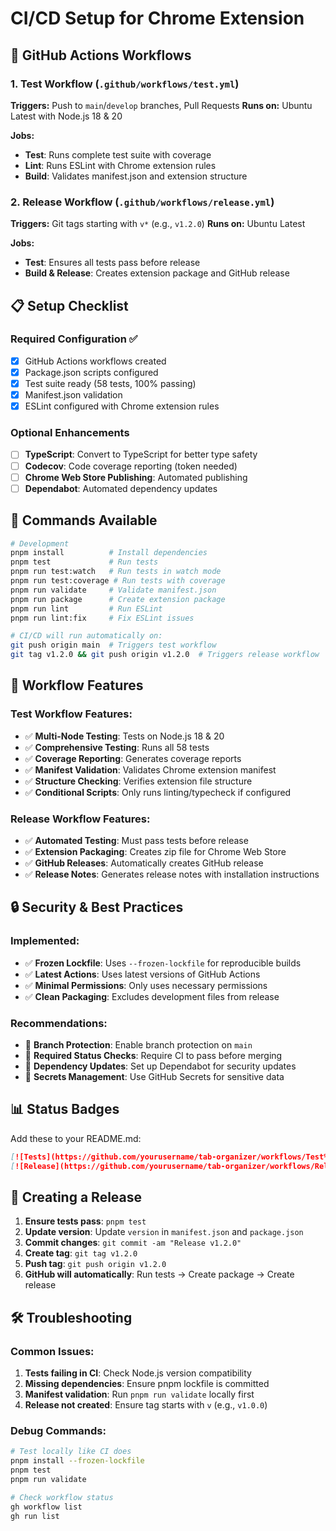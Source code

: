 # CI/CD Setup for Chrome Extension

## 🚀 GitHub Actions Workflows

### 1. Test Workflow (`.github/workflows/test.yml`)
**Triggers:** Push to `main`/`develop` branches, Pull Requests
**Runs on:** Ubuntu Latest with Node.js 18 & 20

**Jobs:**
- **Test**: Runs complete test suite with coverage
- **Lint**: Runs ESLint with Chrome extension rules
- **Build**: Validates manifest.json and extension structure

### 2. Release Workflow (`.github/workflows/release.yml`)
**Triggers:** Git tags starting with `v*` (e.g., `v1.2.0`)
**Runs on:** Ubuntu Latest

**Jobs:**
- **Test**: Ensures all tests pass before release
- **Build & Release**: Creates extension package and GitHub release

## 📋 Setup Checklist

### Required Configuration ✅
- [x] GitHub Actions workflows created
- [x] Package.json scripts configured
- [x] Test suite ready (58 tests, 100% passing)
- [x] Manifest.json validation
- [x] ESLint configured with Chrome extension rules

### Optional Enhancements
- [ ] **TypeScript**: Convert to TypeScript for better type safety
- [ ] **Codecov**: Code coverage reporting (token needed)
- [ ] **Chrome Web Store Publishing**: Automated publishing
- [ ] **Dependabot**: Automated dependency updates

## 🔧 Commands Available

```bash
# Development
pnpm install          # Install dependencies
pnpm test             # Run tests
pnpm run test:watch   # Run tests in watch mode
pnpm run test:coverage # Run tests with coverage
pnpm run validate     # Validate manifest.json
pnpm run package      # Create extension package
pnpm run lint         # Run ESLint
pnpm run lint:fix     # Fix ESLint issues

# CI/CD will run automatically on:
git push origin main  # Triggers test workflow
git tag v1.2.0 && git push origin v1.2.0  # Triggers release workflow
```

## 🎯 Workflow Features

### Test Workflow Features:
- ✅ **Multi-Node Testing**: Tests on Node.js 18 & 20
- ✅ **Comprehensive Testing**: Runs all 58 tests
- ✅ **Coverage Reporting**: Generates coverage reports
- ✅ **Manifest Validation**: Validates Chrome extension manifest
- ✅ **Structure Checking**: Verifies extension file structure
- ✅ **Conditional Scripts**: Only runs linting/typecheck if configured

### Release Workflow Features:
- ✅ **Automated Testing**: Must pass tests before release
- ✅ **Extension Packaging**: Creates zip file for Chrome Web Store
- ✅ **GitHub Releases**: Automatically creates GitHub release
- ✅ **Release Notes**: Generates release notes with installation instructions

## 🔒 Security & Best Practices

### Implemented:
- ✅ **Frozen Lockfile**: Uses `--frozen-lockfile` for reproducible builds
- ✅ **Latest Actions**: Uses latest versions of GitHub Actions
- ✅ **Minimal Permissions**: Only uses necessary permissions
- ✅ **Clean Packaging**: Excludes development files from release

### Recommendations:
- 🔹 **Branch Protection**: Enable branch protection on `main`
- 🔹 **Required Status Checks**: Require CI to pass before merging
- 🔹 **Dependency Updates**: Set up Dependabot for security updates
- 🔹 **Secrets Management**: Use GitHub Secrets for sensitive data

## 📊 Status Badges

Add these to your README.md:

```markdown
[![Tests](https://github.com/yourusername/tab-organizer/workflows/Test%20Chrome%20Extension/badge.svg)](https://github.com/yourusername/tab-organizer/actions)
[![Release](https://github.com/yourusername/tab-organizer/workflows/Release%20Chrome%20Extension/badge.svg)](https://github.com/yourusername/tab-organizer/actions)
```

## 🚀 Creating a Release

1. **Ensure tests pass**: `pnpm test`
2. **Update version**: Update `version` in `manifest.json` and `package.json`
3. **Commit changes**: `git commit -am "Release v1.2.0"`
4. **Create tag**: `git tag v1.2.0`
5. **Push tag**: `git push origin v1.2.0`
6. **GitHub will automatically**: Run tests → Create package → Create release

## 🛠️ Troubleshooting

### Common Issues:
1. **Tests failing in CI**: Check Node.js version compatibility
2. **Missing dependencies**: Ensure pnpm lockfile is committed
3. **Manifest validation**: Run `pnpm run validate` locally first
4. **Release not created**: Ensure tag starts with `v` (e.g., `v1.0.0`)

### Debug Commands:
```bash
# Test locally like CI does
pnpm install --frozen-lockfile
pnpm test
pnpm run validate

# Check workflow status
gh workflow list
gh run list
```
